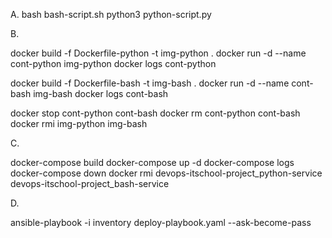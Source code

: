 A. 
bash bash-script.sh 
python3 python-script.py 

B. 

docker build -f Dockerfile-python -t img-python .
docker run -d --name cont-python img-python
docker logs cont-python

docker build -f Dockerfile-bash -t img-bash .
docker run -d --name cont-bash img-bash
docker logs cont-bash

docker stop cont-python cont-bash
docker rm cont-python cont-bash
docker rmi img-python img-bash

C. 

docker-compose build
docker-compose up -d
docker-compose logs
docker-compose down
docker rmi devops-itschool-project_python-service devops-itschool-project_bash-service

D. 

ansible-playbook -i inventory deploy-playbook.yaml --ask-become-pass